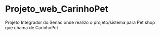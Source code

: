 # Projeto_web_CarinhoPet
Projeto Integrador do Senac onde realizo o projeto/sistema para Pet shop que chama de CarinhoPet

